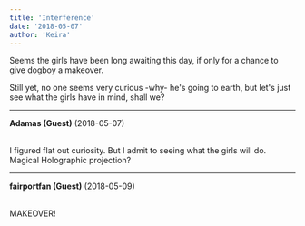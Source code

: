 ```yaml
---
title: 'Interference'
date: '2018-05-07'
author: 'Keira'
---
```


<p>Seems the girls have been long awaiting this day, if only for a chance to give dogboy a makeover.</p><p>Still yet, no one seems very curious -why- he's going to earth, but let's just see what the girls have in mind, shall we?</p>

---
**Adamas (Guest)** (2018-05-07)

<br> I figured flat out curiosity. But I admit to seeing what the girls will do. Magical Holographic projection?<br>

---
**fairportfan (Guest)** (2018-05-09)

<br> MAKEOVER!

